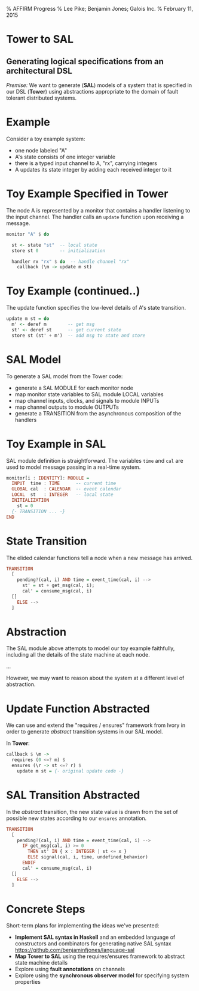 % AFFIRM Progress
% Lee Pike; Benjamin Jones; Galois Inc.
% February 11, 2015

Tower to SAL
============

Generating logical specifications from an architectural DSL
-----------------------------------------------------------

*Premise:* We want to generate (**SAL**) models of a system that is specified in
our DSL (**Tower**) using abstractions appropriate to the domain of fault tolerant
distributed systems.


Example
=======

Consider a toy example system:

  * one node labeled "A"
  * A's state consists of one integer variable
  * there is a typed input channel to A, "rx", carrying integers
  * A updates its state integer by adding each received integer to it


Toy Example Specified in Tower
==============================

The node A is represented by a monitor that contains a handler listening to
the input channel. The handler calls an `update` function upon receiving a
message.

```haskell
monitor "A" $ do

  st <- state "st"  -- local state
  store st 0        -- initialization

  handler rx "rx" $ do  -- handle channel "rx"
    callback (\m -> update m st)
```


Toy Example (continued..)
=========================

The update function specifies the low-level details of A's state transition.

```haskell
update m st = do
  m' <- deref m        -- get msg
  st' <- deref st      -- get current state
  store st (st' + m')  -- add msg to state and store
```


SAL Model
=========

To generate a SAL model from the Tower code:

  * generate a SAL MODULE for each monitor node
  * map monitor state variables to SAL module LOCAL variables
  * map channel inputs, clocks, and signals to module INPUTs
  * map channel outputs to module OUTPUTs
  * generate a TRANSITION from the asynchronous composition of the handlers


Toy Example in SAL
==================

SAL module definition is straightforward. The variables `time` and
`cal` are used to model message passing in a real-time system.

```haskell
monitor[i : IDENTITY]: MODULE =
  INPUT  time : TIME      -- current time
  GLOBAL cal  : CALENDAR  -- event calendar
  LOCAL  st   : INTEGER   -- local state
  INITIALIZATION
    st = 0
  {- TRANSITION ... -}
END
```


State Transition
================

The elided calendar functions tell a node when a new message has arrived.

```haskell
TRANSITION
  [
    pending?(cal, i) AND time = event_time(cal, i) -->
      st' = st + get_msg(cal, i);
      cal' = consume_msg(cal, i)
  []
    ELSE -->
  ]
```


Abstraction
===========

The SAL module above attempts to model our toy example faithfully, including
all the details of the state machine at each node.

...

However, we may want to reason about the system at a different level of
abstraction.


Update Function Abstracted
==========================

We can use and extend the "requires / ensures" framework from Ivory in order
to generate _abstract_ transition systems in our SAL model.

In **Tower**:

```haskell
callback $ \m ->
  requires (0 <=? m) $
  ensures (\r -> st <=? r) $
    update m st = {- original update code -}
```


SAL Transition Abstracted
=========================

In the _abstract_ transition, the new state value is drawn from the set of
possible new states according to our `ensures` annotation.

```haskell
TRANSITION
  [
    pending?(cal, i) AND time = event_time(cal, i) -->
      IF get_msg(cal, i) >= 0
        THEN st' IN { x : INTEGER | st <= x }
        ELSE signal(cal, i, time, undefined_behavior)
      ENDIF
      cal' = consume_msg(cal, i)
  []
    ELSE -->
  ]
```


Concrete Steps
==============

Short-term plans for implementing the ideas we've presented:

  * **Implement SAL syntax in Haskell** and an embedded language of constructors
    and combinators for generating native SAL syntax
    <https://github.com/benjaminfjones/language-sal>
  * **Map Tower to SAL** using the requires/ensures framework to abstract
    state machine details
  * Explore using **fault annotations** on channels
  * Explore using the **synchronous observer model** for specifying system
    properties

